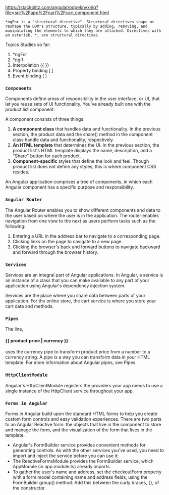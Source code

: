 https://stackblitz.com/angular/odpeknvxnlq?file=src%2Fapp%2Fcart%2Fcart.component.html


`
*ngFor is a "structural directive". Structural directives shape or reshape the DOM's structure, typically by adding, removing, and manipulating the elements to which they are attached. Directives with an asterisk, *, are structural directives.
`

Topics Studies so far:
1. *ngFor
2. *ngIf
3. Interpolation {{ }}
4. Property binding [ ]
5. Event binding ( )

### `Components`
Components define areas of responsibility in the user interface, or UI, that let you reuse sets of UI functionality. You've already built one with the product list component.

A component consists of three things:

  1. **A component class** that handles data and functionality. In the previous section, the product data and the share() method in the component class handle data and functionality, respectively.
  2. **An HTML template** that determines the UI. In the previous section, the product list's HTML template displays the name, description, and a "Share" button for each product.
  3. **Component-specific** styles that define the look and feel. Though product list does not define any styles, this is where component CSS resides.

An Angular application comprises a tree of components, in which each Angular component has a specific purpose and responsibility.

### `Angular Router`

The Angular Router enables you to show different components and data to the user based on where the user is in the application. The router enables navigation from one view to the next as users perform tasks such as the following:

1. Entering a URL in the address bar to navigate to a corresponding page.
2. Clicking links on the page to navigate to a new page.
3. Clicking the browser's back and forward buttons to navigate backward and forward through the browser history.

### `Services`

Services are an integral part of Angular applications. In Angular, a service is an instance of a class that you can make available to any part of your application using Angular's dependency injection system.

Services are the place where you share data between parts of your application. For the online store, the cart service is where you store your cart data and methods.

### `Pipes`
The line, <h4>{{ product.price | currency }}</h4> uses the currency pipe to transform product.price from a number to a currency string. A pipe is a way you can transform data in your HTML template. For more information about Angular pipes, see Pipes.

### `HttpClientModule`
Angular's HttpClientModule registers the providers your app needs to use a single instance of the HttpClient service throughout your app.

### `Forms in Angular`
Forms in Angular build upon the standard HTML forms to help you create custom form controls and easy validation experiences. There are two parts to an Angular Reactive form: the objects that live in the component to store and manage the form, and the visualization of the form that lives in the template.
* Angular's FormBuilder service provides convenient methods for generating controls. As with the other services you've used, you need to import and inject the service before you can use it:
* The ReactiveFormsModule provides the FormBuilder service, which AppModule (in app.module.ts) already imports.
* To gather the user's name and address, set the checkoutForm property with a form model containing name and address fields, using the FormBuilder group() method. Add this between the curly braces, {}, of the constructor.